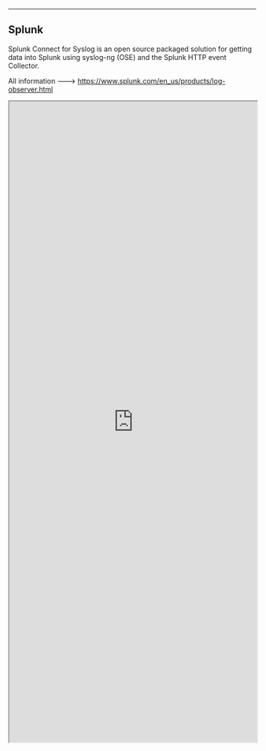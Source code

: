 --- ---

<h2>Splunk</h2>

Splunk Connect for Syslog is an open source packaged solution for getting data into Splunk using syslog-ng (OSE) and the Splunk HTTP event Collector.

All information ---> https://www.splunk.com/en_us/products/log-observer.html

<iframe src="https://www.splunk.com/en_us/products/log-observer.html" width="100%" height="1300"></iframe>